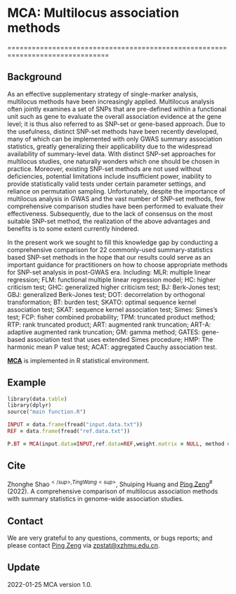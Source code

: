 # MCA: Multilocus association methods
===============================================================================
## Background
As an effective supplementary strategy of single-marker analysis, multilocus methods have been increasingly applied. Multilocus analysis often jointly examines a set of SNPs that are pre-defined within a functional unit such as gene to evaluate the overall association evidence at the gene level; it is thus also referred to as SNP-set or gene-based approach. Due to the usefulness, distinct SNP-set methods have been recently developed, many of which can be implemented with only GWAS summary association statistics, greatly generalizing their applicability due to the widespread availability of summary-level data. With distinct SNP-set approaches for multilocus studies, one naturally wonders which one should be chosen in practice. Moreover, existing SNP-set methods are not used without deficiencies, potential limitations include insufficient power, inability to provide statistically valid tests under certain parameter settings, and reliance on permutation sampling. Unfortunately, despite the importance of multilocus analysis in GWAS and the vast number of SNP-set methods, few comprehensive comparison studies have been performed to evaluate their effectiveness. Subsequently, due to the lack of consensus on the most suitable SNP-set method, the realization of the above advantages and benefits is to some extent currently hindered.

In the present work we sought to fill this knowledge gap by conducting a comprehensive comparison for 22 commonly-used summary-statistics based SNP-set methods in the hope that our results could serve as an important guidance for practitioners on how to choose appropriate methods for SNP-set analysis in post-GWAS era. Including: MLR: multiple linear regression; FLM: functional multiple linear regression model; HC: higher criticism test; GHC: generalized higher criticism test; BJ: Berk-Jones test; GBJ: generalized Berk-Jones test; DOT: decorrelation by orthogonal transformation; BT: burden test; SKATO: optimal sequence kernel association test; SKAT: sequence kernel association test; Simes: Simes’s test; FCP: fisher combined probability; TPM: truncated product method; RTP: rank truncated product; ART: augmented rank truncation; ART-A: adaptive augmented rank truncation; GM: gamma method; GATES: gene-based association test that uses extended Simes procedure; HMP: The harmonic mean P value test; ACAT: aggregated Cauchy association test.

**[MCA](https://github.com/biostatpzeng/MCA)** is implemented in R statistical environment.

## Example
```ruby
library(data.table)
library(dplyr)
source("main function.R")

INPUT = data.frame(fread("input.data.txt"))
REF = data.frame(fread("ref.data.txt"))

P.BT = MCA(input.data=INPUT,ref.data=REF,weight.matrix = NULL, method = "BT")
```

## Cite
Zhonghe Shao<sup>$</sup>, Ting Wang<sup>$</sup>, Shuiping Huang and [Ping Zeng](https://github.com/biostatpzeng)<sup>#</sup>  (2022). A comprehensive comparison of multilocus association methods with summary statistics in genome-wide association studies.

## Contact
We are very grateful to any questions, comments, or bugs reports; and please contact [Ping Zeng](https://github.com/biostatpzeng) via zpstat@xzhmu.edu.cn.

## Update
2022-01-25 MCA version 1.0.
